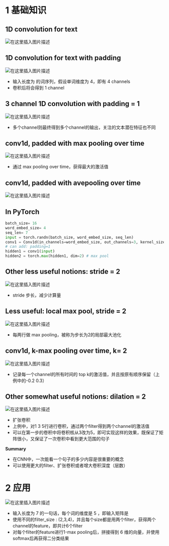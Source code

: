 ﻿# 1 基础知识
## 1D convolution for text
![在这里插入图片描述](https://img-blog.csdnimg.cn/20210211134714255.png?x-oss-process=image/watermark,type_ZmFuZ3poZW5naGVpdGk,shadow_10,text_aHR0cHM6Ly9ibG9nLmNzZG4ubmV0L3dlaXhpbl80NDg1NzY4OA==,size_16,color_FFFFFF,t_70#pic_center)

## 1D convolution for text with padding
![在这里插入图片描述](https://img-blog.csdnimg.cn/20210211134732921.png?x-oss-process=image/watermark,type_ZmFuZ3poZW5naGVpdGk,shadow_10,text_aHR0cHM6Ly9ibG9nLmNzZG4ubmV0L3dlaXhpbl80NDg1NzY4OA==,size_16,color_FFFFFF,t_70#pic_center)

- 输⼊⻓度为 的词序列，假设单词维度为 4，即有 4 channels
- 卷积后将会得到 1 channel
## 3 channel 1D convolution with padding = 1
![在这里插入图片描述](https://img-blog.csdnimg.cn/20210211134754514.png?x-oss-process=image/watermark,type_ZmFuZ3poZW5naGVpdGk,shadow_10,text_aHR0cHM6Ly9ibG9nLmNzZG4ubmV0L3dlaXhpbl80NDg1NzY4OA==,size_16,color_FFFFFF,t_70#pic_center)

- 多个channel则最终得到多个channel的输出，关注的⽂本潜在特征也不同
## conv1d, padded with max pooling over time
![在这里插入图片描述](https://img-blog.csdnimg.cn/20210211134815134.png?x-oss-process=image/watermark,type_ZmFuZ3poZW5naGVpdGk,shadow_10,text_aHR0cHM6Ly9ibG9nLmNzZG4ubmV0L3dlaXhpbl80NDg1NzY4OA==,size_16,color_FFFFFF,t_70#pic_center)

- 通过 max pooling over time，获得最⼤的激活值
## conv1d, padded with avepooling over time
![在这里插入图片描述](https://img-blog.csdnimg.cn/20210211134839279.png#pic_center)

## In PyTorch

```python
batch_size= 16
word_embed_size= 4
seq_len= 7
input = torch.randn(batch_size, word_embed_size, seq_len)
conv1 = Conv1d(in_channels=word_embed_size, out_channels=3, kernel_size=3)
# can add: padding=1
hidden1 = conv1(input)
hidden2 = torch.max(hidden1, dim=2) # max pool
```


## Other less useful notions: stride = 2
![在这里插入图片描述](https://img-blog.csdnimg.cn/20210211134942153.png?x-oss-process=image/watermark,type_ZmFuZ3poZW5naGVpdGk,shadow_10,text_aHR0cHM6Ly9ibG9nLmNzZG4ubmV0L3dlaXhpbl80NDg1NzY4OA==,size_16,color_FFFFFF,t_70#pic_center)

- stride 步⻓，减少计算量
## Less useful: local max pool, stride = 2
![在这里插入图片描述](https://img-blog.csdnimg.cn/20210211135007794.png?x-oss-process=image/watermark,type_ZmFuZ3poZW5naGVpdGk,shadow_10,text_aHR0cHM6Ly9ibG9nLmNzZG4ubmV0L3dlaXhpbl80NDg1NzY4OA==,size_16,color_FFFFFF,t_70#pic_center)
- 每两⾏做 max pooling，被称为步⻓为2的局部最⼤池化
## conv1d, k-max pooling over time, k= 2
![在这里插入图片描述](https://img-blog.csdnimg.cn/20210211135040720.png?x-oss-process=image/watermark,type_ZmFuZ3poZW5naGVpdGk,shadow_10,text_aHR0cHM6Ly9ibG9nLmNzZG4ubmV0L3dlaXhpbl80NDg1NzY4OA==,size_16,color_FFFFFF,t_70#pic_center)

- 记录每⼀个channel的所有时间的 top k的激活值，并且按原有顺序保留（上例中的-0.2 0.3）
## Other somewhat useful notions: dilation = 2
![在这里插入图片描述](https://img-blog.csdnimg.cn/20210211135059135.png?x-oss-process=image/watermark,type_ZmFuZ3poZW5naGVpdGk,shadow_10,text_aHR0cHM6Ly9ibG9nLmNzZG4ubmV0L3dlaXhpbl80NDg1NzY4OA==,size_16,color_FFFFFF,t_70#pic_center)

- 扩张卷积
- 上例中，对1 3 5⾏进⾏卷积，通过两个filter得到两个channel的激活值
- 可以在第⼀步的卷积中将卷积核从3改为5，即可实现这样的效果，既保证了矩阵很⼩，⼜保证了⼀次卷积中看到更⼤范围的句⼦

**Summary**
- 在CNN中，⼀次能看⼀个句⼦的多少内容是很重要的概念
- 可以使⽤更⼤的filter、扩张卷积或者增⼤卷积深度（层数）

# 2 应用
![在这里插入图片描述](https://img-blog.csdnimg.cn/20210211140524434.png?x-oss-process=image/watermark,type_ZmFuZ3poZW5naGVpdGk,shadow_10,text_aHR0cHM6Ly9ibG9nLmNzZG4ubmV0L3dlaXhpbl80NDg1NzY4OA==,size_16,color_FFFFFF,t_70#pic_center)

- 输⼊⻓度为 7 的⼀句话，每个词的维度是 5 ，即输⼊矩阵是
- 使⽤不同的filter_size : (2,3,4)，并且每个size都是⽤两个filter，获得两个channel的feature，即共计6个filter
- 对每个filter的feature进⾏1-max pooling后，拼接得到 6 维的向量，并使⽤softmax后再获得⼆分类结果

